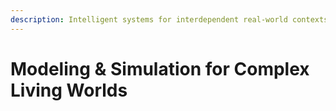 ```yaml
---
description: Intelligent systems for interdependent real-world contexts
---
```


# Modeling & Simulation for Complex Living Worlds



<figure><img src="../../.gitbook/assets/Screenshot 2025-08-14 at 3.24.38 PM.png" alt=""><figcaption></figcaption></figure>

